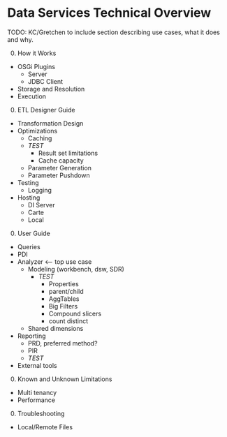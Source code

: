 # Data Services Technical Overview

TODO:  KC/Gretchen to include section describing use cases, what it does and why.

0. How it Works
  - OSGi Plugins
    * Server
    * JDBC Client
  - Storage and Resolution
  - Execution
0. ETL Designer Guide
  - Transformation Design
  - Optimizations
    * Caching
     - *TEST*
       * Result set limitations
       * Cache capacity
    * Parameter Generation
    * Parameter Pushdown
  - Testing
    * Logging
  - Hosting
    * DI Server
    * Carte
    * Local
0. User Guide
  - Queries
  - PDI
  - Analyzer <-- top use case
    * Modeling (workbench, dsw, SDR)
      * *TEST*
        - Properties
        - parent/child
        - AggTables
        - Big Filters
        - Compound slicers
        - count distinct
    * Shared dimensions
  - Reporting
    * PRD, preferred method?
    * PIR
    * *TEST*
  - External tools
0. Known and Unknown Limitations
  - Multi tenancy
  - Performance
0. Troubleshooting
  - Local/Remote Files
